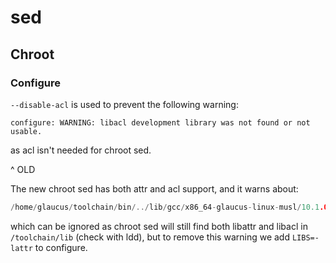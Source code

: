 # sed
## Chroot
### Configure
`--disable-acl` is used to prevent the following warning:

```
configure: WARNING: libacl development library was not found or not usable.
```

as acl isn't needed for chroot sed.

^ OLD

The new chroot sed has both attr and acl support, and it warns about:

```C
/home/glaucus/toolchain/bin/../lib/gcc/x86_64-glaucus-linux-musl/10.1.0/../../../../x86_64-glaucus-linux-musl/bin/ld: warning: libattr.so.1, needed by /home/glaucus/toolchain/bin/../lib/gcc/x86_64-glaucus-linux-musl/10.1.0/../../../../lib/libacl.so, not found (try using -rpath or -rpath-link)
```
which can be ignored as chroot sed will still find both libattr and libacl in
`/toolchain/lib` (check with ldd), but to remove this warning we add
`LIBS=-lattr` to configure.
